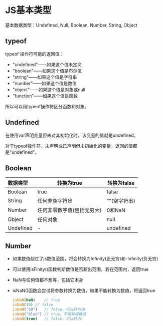 # JS基本类型

基本数据类型：Undefined, Null, Boolean, Number, String, Object

## typeof

typeof 操作符可能的返回值：

* "undefined"——如果这个值未定义
* "boolean"——如果这个值是布尔值
* "string"——如果这个值是字符串
* "number"——如果这个值是数值
* "object"——如果这个值是对象或null
* "function"——如果这个值是函数

所以可以用typeof操作符区分函数和对象。

## Undefined

在使用var声明变量但未对其初始化时，该变量的值就是undefined。

对于typeof操作符，未声明或已声明但未初始化的变量，返回的值都是"undefined"。

## Boolean

| 数据类型      | 转换为true        | 转换为false  |
| :-------- | -------------- | --------- |
| Boolean   | true           | false     |
| String    | 任何非空字符串        | ""(空字符串)  |
| Number    | 任何非零数字值(包括无穷大) | 0和NaN     |
| Object    | 任何对象           | null      |
| Undefined | -              | undefined |



## Number

* 如果数值超过了js数值范围，将会转换为Infinity(正无穷)和-Infinity(负无穷)

* 可以使用isFinity()函数判断数值是否超出范围，若在范围内，返回true

* NaN与任何值都不想等，包括它本身

* isNaN()函数会尝试将参数转换为数值，如果不能转换为数值，将返回true

  ```javascript
  isNaN(NaN)	// true
  isNaN(10)	// false
  isNaN("10")	// false，可以转为10
  isNaN("blue")	// true，不能转成数值
  isNaN(true)	// false，可以转为1
  ```

  ​